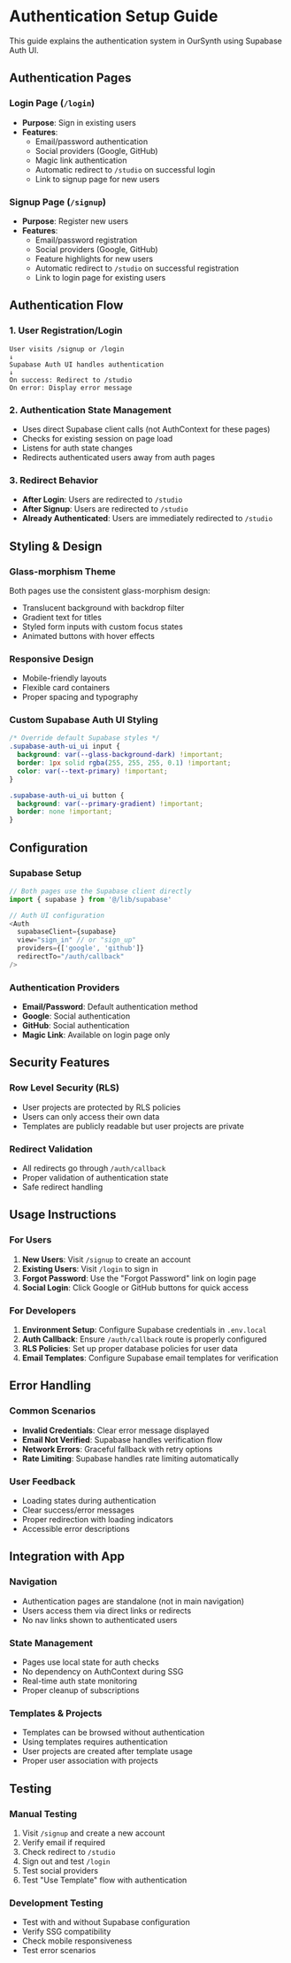 # Authentication Setup Guide

This guide explains the authentication system in OurSynth using Supabase Auth UI.

## Authentication Pages

### Login Page (`/login`)
- **Purpose**: Sign in existing users
- **Features**:
  - Email/password authentication
  - Social providers (Google, GitHub)
  - Magic link authentication
  - Automatic redirect to `/studio` on successful login
  - Link to signup page for new users

### Signup Page (`/signup`)
- **Purpose**: Register new users
- **Features**:
  - Email/password registration
  - Social providers (Google, GitHub)
  - Feature highlights for new users
  - Automatic redirect to `/studio` on successful registration
  - Link to login page for existing users

## Authentication Flow

### 1. User Registration/Login
```
User visits /signup or /login
↓
Supabase Auth UI handles authentication
↓
On success: Redirect to /studio
On error: Display error message
```

### 2. Authentication State Management
- Uses direct Supabase client calls (not AuthContext for these pages)
- Checks for existing session on page load
- Listens for auth state changes
- Redirects authenticated users away from auth pages

### 3. Redirect Behavior
- **After Login**: Users are redirected to `/studio`
- **After Signup**: Users are redirected to `/studio`
- **Already Authenticated**: Users are immediately redirected to `/studio`

## Styling & Design

### Glass-morphism Theme
Both pages use the consistent glass-morphism design:
- Translucent background with backdrop filter
- Gradient text for titles
- Styled form inputs with custom focus states
- Animated buttons with hover effects

### Responsive Design
- Mobile-friendly layouts
- Flexible card containers
- Proper spacing and typography

### Custom Supabase Auth UI Styling
```css
/* Override default Supabase styles */
.supabase-auth-ui_ui input {
  background: var(--glass-background-dark) !important;
  border: 1px solid rgba(255, 255, 255, 0.1) !important;
  color: var(--text-primary) !important;
}

.supabase-auth-ui_ui button {
  background: var(--primary-gradient) !important;
  border: none !important;
}
```

## Configuration

### Supabase Setup
```typescript
// Both pages use the Supabase client directly
import { supabase } from '@/lib/supabase'

// Auth UI configuration
<Auth
  supabaseClient={supabase}
  view="sign_in" // or "sign_up"
  providers={['google', 'github']}
  redirectTo="/auth/callback"
/>
```

### Authentication Providers
- **Email/Password**: Default authentication method
- **Google**: Social authentication
- **GitHub**: Social authentication
- **Magic Link**: Available on login page only

## Security Features

### Row Level Security (RLS)
- User projects are protected by RLS policies
- Users can only access their own data
- Templates are publicly readable but user projects are private

### Redirect Validation
- All redirects go through `/auth/callback`
- Proper validation of authentication state
- Safe redirect handling

## Usage Instructions

### For Users
1. **New Users**: Visit `/signup` to create an account
2. **Existing Users**: Visit `/login` to sign in
3. **Forgot Password**: Use the "Forgot Password" link on login page
4. **Social Login**: Click Google or GitHub buttons for quick access

### For Developers
1. **Environment Setup**: Configure Supabase credentials in `.env.local`
2. **Auth Callback**: Ensure `/auth/callback` route is properly configured
3. **RLS Policies**: Set up proper database policies for user data
4. **Email Templates**: Configure Supabase email templates for verification

## Error Handling

### Common Scenarios
- **Invalid Credentials**: Clear error message displayed
- **Email Not Verified**: Supabase handles verification flow
- **Network Errors**: Graceful fallback with retry options
- **Rate Limiting**: Supabase handles rate limiting automatically

### User Feedback
- Loading states during authentication
- Clear success/error messages
- Proper redirection with loading indicators
- Accessible error descriptions

## Integration with App

### Navigation
- Authentication pages are standalone (not in main navigation)
- Users access them via direct links or redirects
- No nav links shown to authenticated users

### State Management
- Pages use local state for auth checks
- No dependency on AuthContext during SSG
- Real-time auth state monitoring
- Proper cleanup of subscriptions

### Templates & Projects
- Templates can be browsed without authentication
- Using templates requires authentication
- User projects are created after template usage
- Proper user association with projects

## Testing

### Manual Testing
1. Visit `/signup` and create a new account
2. Verify email if required
3. Check redirect to `/studio`
4. Sign out and test `/login`
5. Test social providers
6. Test "Use Template" flow with authentication

### Development Testing
- Test with and without Supabase configuration
- Verify SSG compatibility
- Check mobile responsiveness
- Test error scenarios

